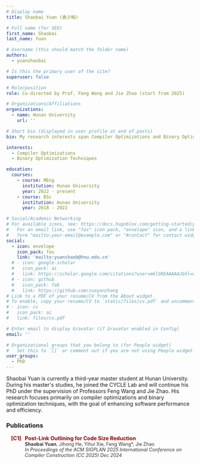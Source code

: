 ```yaml
---
# Display name
title: Shaobai Yuan (袁少柏)

# Full name (for SEO)
first_name: Shaobai
last_name: Yuan

# Username (this should match the folder name)
authors:
  - yuanshaobai

# Is this the primary user of the site?
superuser: false

# Role/position
role: Co-directed by Prof. Feng Wang and Jie Zhao (start from 2025)

# Organizations/Affiliations
organizations:
  - name: Hunan University
    url: ''

# Short bio (displayed in user profile at end of posts)
bio: My research interests span Compiler Optimizations and Binary Optimization Techniques.

interests:
  - Compiler Optimizations
  - Binary Optimization Techniques

education:
  courses:
    - course: MEng
      institution: Hunan University
      year: 2022 - present
    - course: BSc
      institution: Hunan University
      year: 2018 - 2022

# Social/Academic Networking
# For available icons, see: https://docs.hugoblox.com/getting-started/page-builder/#icons
#   For an email link, use "fas" icon pack, "envelope" icon, and a link in the
#   form "mailto:your-email@example.com" or "#contact" for contact widget.
social:
  - icon: envelope
    icon_pack: fas
    link: 'mailto:yuanshaob@hnu.edu.cn'
  # - icon: google-scholar
  #   icon_pack: ai
  #   link: https://scholar.google.com/citations?user=m6lSKEAAAAAJ&hl=en
  # - icon: github
  #   icon_pack: fab
  #   link: https://github.com/zuoyanzhang
# Link to a PDF of your resume/CV from the About widget.
# To enable, copy your resume/CV to `static/files/cv.pdf` and uncomment the lines below.
# - icon: cv
#   icon_pack: ai
#   link: files/cv.pdf

# Enter email to display Gravatar (if Gravatar enabled in Config)
email: ''

# Organizational groups that you belong to (for People widget)
#   Set this to `[]` or comment out if you are not using People widget.
user_groups:
  - PhD
---
```


Shaobai Yuan is currently a third-year master student at Hunan University. During his master's studies, he joined the CYCLE Lab and will continue his PhD under the supervision of Professors Feng Wang and Jie Zhao. His research focuses primarily on compiler optimizations and binary optimization techniques, with the goal of enhancing software performance and efficiency.

### Publications

<div style="margin-bottom: 20px;">
    <div style="color: #8B0000; font-weight: bold; margin-bottom: 5px; display: flex;">
        <div style="min-width: 40px; text-align: right; margin-right: 10px;">[C1]</div>
        <div style="flex: 1;">
            Post-Link Outlining for Code Size Reduction<br>
            <span style="color: #333; font-size: 0.9em; font-weight: lighter;">
                <strong>Shaobai Yuan</strong>, Jihong He,  Yihui Xie, Feng Wang*, Jie Zhao <br>
                <em>In Proceedings of the ACM SIGPLAN 2025 International Conference on Compiler Construction (CC 2025) Dec 2024</em>
            </span>
        </div>
    </div>
</div>